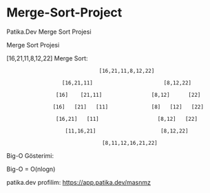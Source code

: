 # Merge-Sort-Project
Patika.Dev Merge Sort Projesi

Merge Sort Projesi

[16,21,11,8,12,22] Merge Sort:

                                  [16,21,11,8,12,22]

                      [16,21,11]                       [8,12,22]

                    [16]    [21,11]                [8,12]      [22]

                   [16]   [21]   [11]              [8]   [12]   [22]

                    [16,21]   [11]                   [8,12]   [22]

                       [11,16,21]                     [8,12,22]

                                   [8,11,12,16,21,22]
Big-O Gösterimi:

Big-O = O(nlogn)

patika.dev profilim: https://app.patika.dev/masnmz
